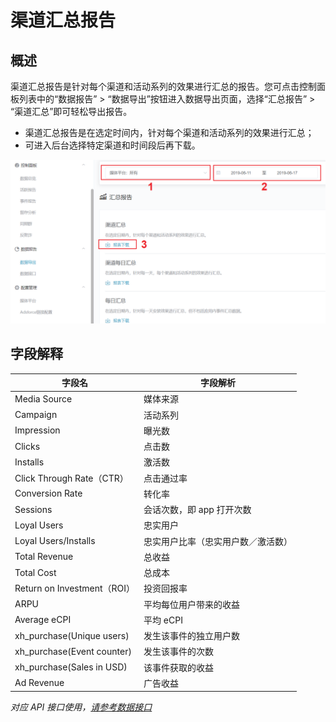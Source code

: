 # 渠道汇总报告

## 概述

渠道汇总报告是针对每个渠道和活动系列的效果进行汇总的报告。您可点击控制面板列表中的“数据报告” > “数据导出”按钮进入数据导出页面，选择“汇总报告” > “渠道汇总”即可轻松导出报告。

- 渠道汇总报告是在选定时间内，针对每个渠道和活动系列的效果进行汇总；
- 可进入后台选择特定渠道和时间段后再下载。

![media-source-report](media-source-report.png)



## 字段解释

| 字段名                      | 字段解析                           |
| --------------------------- | ---------------------------------- |
| Media Source                | 媒体来源                           |
| Campaign                    | 活动系列                           |
| Impression                  | 曝光数                             |
| Clicks                      | 点击数                             |
| Installs                    | 激活数                             |
| Click Through Rate（CTR）   | 点击通过率                         |
| Conversion Rate             | 转化率                             |
| Sessions                    | 会话次数，即 app 打开次数          |
| Loyal Users                 | 忠实用户                           |
| Loyal Users/Installs        | 忠实用户比率（忠实用户数／激活数） |
| Total Revenue               | 总收益                             |
| Total Cost                  | 总成本                             |
| Return on Investment（ROI） | 投资回报率                         |
| ARPU                        | 平均每位用户带来的收益             |
| Average eCPI                | 平均 eCPI                          |
| xh_purchase(Unique users)   | 发生该事件的独立用户数             |
| xh_purchase(Event counter)  | 发生该事件的次数                   |
| xh_purchase(Sales in USD)   | 该事件获取的收益                   |
| Ad Revenue                  | 广告收益                           |



*对应 API 接口使用，[请参考数据接口](../../../APIs/README.md)*

